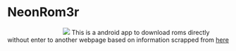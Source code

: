 # NeonRom3r

<img src='https://gr3gorywolf.github.io/NeonRom3r/logolarge.png' style='margin-left:25%'/>
This is a android app to download roms directly without enter to another webpage based on information scrapped from <a href='https://emulator.games/roms/'>here</a> 


